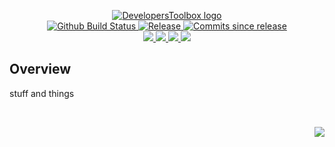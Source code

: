 <!-- markdownlint-disable -->
<p align="center">
    <a href="https://github.com/DevelopersToolbox/">
        <img src="https://cdn.wolfsoftware.com/assets/images/github/organisations/developerstoolbox/black-and-white-circle-256.png" alt="DevelopersToolbox logo" />
    </a>
    <br />
    <a href="https://github.com/DevelopersToolbox/test/actions/workflows/cicd-pipeline.yml">
        <img src="https://img.shields.io/github/actions/workflow/status/DevelopersToolbox/test/cicd-pipeline.yml?branch=main&label=cicd%20pipeline&style=for-the-badge" alt="Github Build Status" />
    </a>
    <a href="https://github.com/DevelopersToolbox/test/releases/latest">
        <img src="https://img.shields.io/github/v/release/DevelopersToolbox/test?color=blue&label=Latest%20Release&style=for-the-badge" alt="Release">
    </a>
    <a href="https://github.com/DevelopersToolbox/test/releases/latest">
        <img src="https://img.shields.io/github/commits-since/DevelopersToolbox/test/latest.svg?color=blue&style=for-the-badge" alt="Commits since release">
    </a>
    <br />
    <a href="https://github.com/DevelopersToolbox/test/blob/main/.github/CODE_OF_CONDUCT.md">
        <img src="https://img.shields.io/badge/Code%20of%20Conduct-blue?style=for-the-badge" />
    </a>
    <a href="https://github.com/DevelopersToolbox/test/blob/main/.github/CONTRIBUTING.md">
        <img src="https://img.shields.io/badge/Contributing-blue?style=for-the-badge" />
    </a>
    <a href="https://github.com/DevelopersToolbox/test/blob/main/.github/SECURITY.md">
        <img src="https://img.shields.io/badge/Report%20Security%20Concern-blue?style=for-the-badge" />
    </a>
    <a href="https://github.com/DevelopersToolbox/test/issues">
        <img src="https://img.shields.io/badge/Get%20Support-blue?style=for-the-badge" />
    </a>
</p>

## Overview

stuff and things

<br />
<p align="right"><a href="https://wolfsoftware.com/"><img src="https://img.shields.io/badge/Created%20by%20Wolf%20on%20behalf%20of%20Wolf%20Software-blue?style=for-the-badge" /></a></p>
